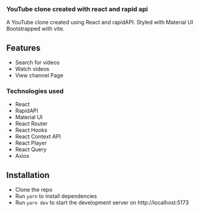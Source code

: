 ### YouTube clone created with react and rapid api

A YouTube clone created using React and rapidAPI. Styled with Material UI Bootstrapped with vite.

## Features

- Search for videos
- Watch videos
- View channel Page

### Technologies used

- React
- RapidAPI
- Material UI
- React Router
- React Hooks
- React Context API
- React Player
- React Query
- Axios

## Installation

- Clone the repo
- Run `yarn` to install dependencies
- Run `yarn dev` to start the development server on http://localhost:5173

